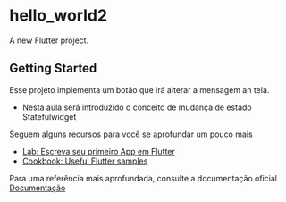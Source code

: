 # hello_world2

A new Flutter project.

## Getting Started

Esse projeto implementa um botão que irá alterar a mensagem an tela.
- Nesta aula será introduzido o conceito de mudança de estado Statefulwidget

Seguem alguns recursos para você se aprofundar um pouco mais

- [Lab: Escreva seu primeiro App em Flutter](https://docs.flutter.dev/get-started/codelab)
- [Cookbook: Useful Flutter samples](https://docs.flutter.dev/cookbook)

Para uma referência mais aprofundada, consulte a documentação oficial
[Documentação](https://docs.flutter.dev/)
